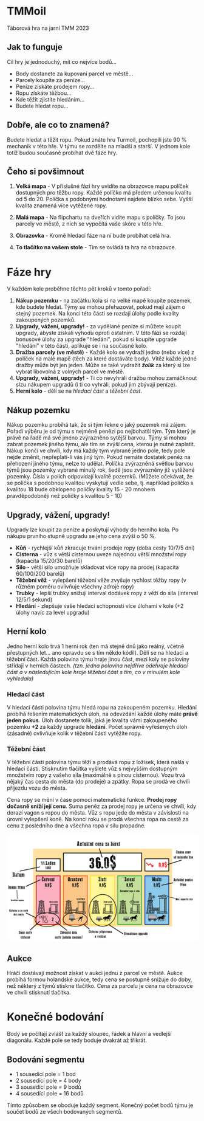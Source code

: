 # TMMoil
Táborová hra na jarní TMM 2023
## Jak to funguje
Cíl hry je jednoduchý, mít co nejvíce bodů...

- Body dostanete za kupovaní parcel ve městě...
- Parcely koupíte za peníze...
- Peníze získáte prodejem ropy...
- Ropu získáte těžbou...
- Kde těžit zjistíte hledáním...
- Budete hledat ropu...

## Dobře, ale co to znamená?
Budete hledat a těžit ropu. Pokud znáte hru Turmoil, pochopili jste 90 % mechanik v této hře. V týmu se rozdělte na mladší a starší. V jednom kole totiž budou současně probíhat dvě fáze hry.

## Čeho si povšimnout
1. **Velká mapa** - V příslušné fázi hry uvidíte na obrazovce mapu políček dostupných pro těžbu ropy. Každé políčko má předem určenou kvalitu od 5 do 20. Políčka s podobnými hodnotami najdete blízko sebe. Vyšší kvalita znamená více vytěžené ropy.

2.  **Malá mapa** - Na flipchartu na dveřích vidíte mapu s políčky. To jsou parcely ve městě, z nich se vypočítá vaše skóre v této hře.
3.  **Obrazovka** - Kromě hledací fáze na ní bude probíhat celá hra.
4.  **To tlačítko na vašem stole** - Tím se ovládá ta hra na obrazovce.

# Fáze hry

V každém kole proběhne těchto pět kroků v tomto pořadí:
1. **Nákup pozemku** - na začátku kola si na velké mapě koupíte pozemek, kde budete hledat. Týmy se mohou přehazovat, pokud mají zájem o stejný pozemek. Na konci této části se rozdají úlohy podle kvality zakoupených pozemků.
2. **Upgrady, vážení, upgrady!** - za vydělané peníze si můžete koupit upgrady, abyste získali výhodu oproti ostatním. V této fázi se rozdají bonusové úlohy za upgrade "hledání", pokud si koupíte upgrade "hledání" v této části, aplikuje se i na současné kolo.
3. **Dražba parcely (ve městě)** - Každé kolo se vydraží jedno (nebo více) z políček na malé mapě (těch za které dostáváte body). Vítěz každé jedné dražby může být jen jeden. Může se také vydražit ***žolík*** za který si lze vybrat libovolná z volných parcel ve městě.
4. **Upgrady, vážení, upgrady!** - Ti co nevyhráli dražbu mohou zamáčknout slzu nákupem upgradů (i ti co vyhráli, pokud jim zbývají peníze).
5. **Herní kolo** - dělí se na *hledací část* a *těžební část*.

## Nákup pozemku
Nákup pozemku probíhá tak, že si tým řekne o jaký pozemek má zájem. Pořadí výběru je od týmu s nejméně penězi po nejbohatší tým. Tým který je právě na řadě má své jméno zvýrazněno sytější barvou. Týmy si mohou zabrat pozemek jiného týmu, ale tím se zvýší cena, kterou je nutné zaplatit. Nákup končí ve chvíli, kdy má každý tým vybrané jedno pole, tedy pole nejde změnit, nepřeplatí-li vás jiný tým. Pokud nemáte dostatek peněz na přehození jiného týmu, nelze to udělat. Políčka zvýrazněná světlou barvou týmů jsou pozemky vybrané minulý rok, šedě jsou zvýrazněny již vytěžené pozemky. Čísla v polích odpovídají kvalitě pozemků. (Můžete očekávat, že se políčka s podobnou kvalitou vyskytují vedle sebe, tj. například políčko s kvalitou 18  bude obklopeno políčky kvality 15 - 20 mnohem pravděpodobněji než políčky s kvalitou 5 - 10)


## Upgrady, vážení, upgrady!
Upgrady lze koupit za peníze a poskytují výhody do herního kola. Po nákupu prvního stupně upgradu se jeho cena zvýší o 50 %.

- **Kůň** - rychlejší kůň zkracuje trvání prodeje ropy (doba cesty 10/7/5 dní)
- **Cisterna** - vůz s větší cisternou uveze najednou větší množství ropy (kapacita 15/20/30 barelů)
- **Silo** -  větší silo umožňuje skladovat více ropy na prodej (kapacita 60/100/200 barelů)
- **Těžební věž** - vylepšení těžební věže zvyšuje rychlost těžby ropy (v různém poměru ovlivňuje všechny zdroje ropy)
- **Trubky** - lepší trubky snižují interval dodávek ropy z věží do sila (interval 12/5/1 sekund)
- **Hledání** - zlepšuje vaše hledací schopnosti více úlohami v kole (+2 úlohy navíc za level upgradu)
## Herní kolo
Jedno herní kolo trvá 1 herní rok (ten má stejně dnů jako reálný, včetně přestupných let... ano opravdu se s tím někdo kódil). Dělí se na hledací a těžební část. Každá polovina týmu hraje jinou část, mezi koly se poloviny střídají v herních částech. *(tzn. jedna polovina nejdříve odehraje hledací část a v následujícím kole hraje těžební část s tím, co v minulém kole vyhledala)* 

### Hledací část
V hledací části polovina týmu hledá ropu na zakoupeném pozemku. Hledání probíhá řešením matematických úloh, na odevzdání každé úlohy máte **právě jeden pokus**. Úloh dostanete tolik, jaká je kvalita vámi zakoupeného pozemku **+2** za každý upgrade **hledání**. Počet správně vyřešených úloh (zásadně) ovlivňuje kolik v těžební části vytěžíte ropy.
### Těžební část
V těžební části polovina týmu těží a prodává ropu z ložisek, která našla v hledací části. Stisknutím tlačítka vyšlete vůz s nejvyšším dostupným množstvím ropy z vašeho sila (maximálně s plnou cisternou). Vozu trvá nějaký čas cesta do města (do prodeje) a zpátky. Ropa se prodá ve chvíli příjezdu vozu do města.

Cena ropy se mění v čase pomocí matematické funkce. **Prodej ropy dočasně sníží její cenu**. Suma peněz za prodej ropy je určena ve chvíli, kdy dorazí vagon s ropou do města. Vůz s ropu jede do města v závislosti na úrovni vylepšení koně. Na konci roku se prodá všechna ropa na cestě za cenu z posledního dne a všechna ropa v silu propadne.



![MiningScreenshot](screenshots/MiningScreenExplained.png)

## Aukce
Hráči dostávají možnost získat v aukci jednu z parcel ve městě. Aukce probíhá formou holandské aukce, tedy cena se postupně snižuje do doby, než některý z týmů stiskne tlačítko. Cena za parcelu je cena na obrazovce ve chvíli stisknutí tlačítka.

# Konečné bodování
Body se počítají zvlášť za každý sloupec, řádek a hlavní a vedlejší diagonálu. Každé pole se tedy boduje dvakrát až třikrát. 

## Bodování segmentu

- 1 sousedící pole = 1 bod
- 2 sousedící pole = 4 body
- 3 sousedící pole = 9 bodů
- 4 sousedící pole = 16 bodů

Tímto způsobem se oboduje každý segment. Konečný počet bodů týmu je součet bodů ze všech bodovaných segmentů.

